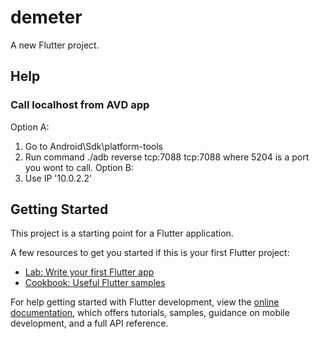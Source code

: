# demeter

A new Flutter project.

## Help
### Call localhost from AVD app
Option A:
1. Go to Android\Sdk\platform-tools
2. Run command
   ./adb reverse tcp:7088 tcp:7088
   where 5204 is a port you wont to call.
Option B:
1. Use IP '10.0.2.2'

## Getting Started

This project is a starting point for a Flutter application.

A few resources to get you started if this is your first Flutter project:

- [Lab: Write your first Flutter app](https://docs.flutter.dev/get-started/codelab)
- [Cookbook: Useful Flutter samples](https://docs.flutter.dev/cookbook)

For help getting started with Flutter development, view the
[online documentation](https://docs.flutter.dev/), which offers tutorials,
samples, guidance on mobile development, and a full API reference.
